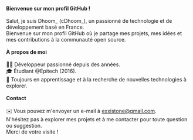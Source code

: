 **Bienvenue sur mon profil GitHub !**<br><br>
Salut, je suis Dhoom_ (cDhoom_), un passionné de technologie et de développement basé en France. <br>
Bienvenue sur mon profil GitHub où je partage mes projets, mes idées et mes contributions à la communauté open source.<br>
<br>
**À propos de moi**<br><br>
👨‍💻 Développeur passionné depuis des années.<br>
🎓 Étudiant @Epitech (2016).<br>
🌱 Toujours en apprentissage et à la recherche de nouvelles technologies à explorer.<br>
<br>
**Contact**<br><br>
✉️ Vous pouvez m'envoyer un e-mail à exxistone@gmail.com.<br>
N'hésitez pas à explorer mes projets et à me contacter pour toute question ou suggestion. <br>
Merci de votre visite !<br>
